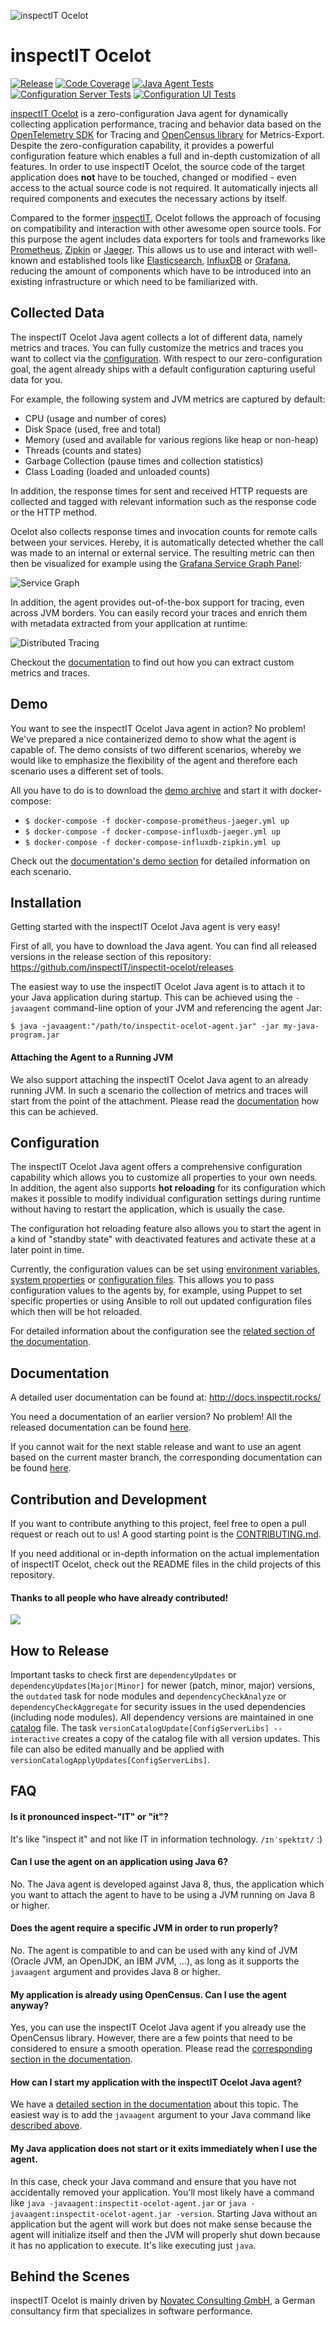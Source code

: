 ![inspectIT Ocelot ](https://inspectit.github.io/inspectit-ocelot/images/inspectit-ocelot.png)

# inspectIT Ocelot 

[![Release](https://jitpack.io/v/inspectit/inspectit-ocelot.svg)](https://jitpack.io/#inspectit/inspectit-ocelot)
[![Code Coverage](https://codecov.io/gh/inspectit/inspectit-ocelot/branch/master/graph/badge.svg)](https://codecov.io/gh/inspectIT/inspectit-ocelot)
[![Java Agent Tests](https://github.com/inspectIT/inspectit-ocelot/workflows/Java%20Agent%20Tests/badge.svg?branch=master)](https://github.com/inspectIT/inspectit-ocelot/actions?query=workflow%3A"Java+Agent+Tests")
[![Configuration Server Tests](https://github.com/inspectIT/inspectit-ocelot/workflows/Configuration%20Server%20Tests/badge.svg?branch=master)](https://github.com/inspectIT/inspectit-ocelot/actions?query=workflow%3A"Configuration+Server+Tests")
[![Configuration UI Tests](https://github.com/inspectIT/inspectit-ocelot/workflows/Configuration%20UI%20Tests/badge.svg?branch=master)](https://github.com/inspectIT/inspectit-ocelot/actions/workflows/configuration_ui_test.yml?query=workflow%3A"Configuration+UI+Tests")

[inspectIT Ocelot](https://inspectit.rocks/) is a zero-configuration Java agent for dynamically collecting application performance,
 tracing and behavior data based on the [OpenTelemetry SDK](https://github.com/open-telemetry/opentelemetry-java) for Tracing and [OpenCensus library](https://opencensus.io/) for Metrics-Export.
Despite the zero-configuration capability, it provides a powerful configuration feature
 which enables a full and in-depth customization of all features.
In order to use inspectIT Ocelot, the source code of the target application does
**not** have to be touched, changed or modified - even access to the actual source code is not required.
It automatically injects all required components and executes the necessary actions by itself.

Compared to the former [inspectIT](https://github.com/inspectIT/inspectIT),
Ocelot follows the approach of focusing on compatibility and interaction with other awesome open source tools.
For this purpose the agent includes data exporters for tools and frameworks like [Prometheus](https://prometheus.io/), [Zipkin](https://zipkin.io/) or [Jaeger](https://www.jaegertracing.io/).
This allows us to use and interact with well-known and established tools like [Elasticsearch](https://www.elastic.co/products/elasticsearch), [InfluxDB](https://www.influxdata.com/) or [Grafana](https://grafana.com/),
reducing the amount of components which have to be introduced into an existing infrastructure or which need to be familiarized with.

## Collected Data

The inspectIT Ocelot Java agent collects a lot of different data, namely metrics and traces.
You can fully customize the metrics and traces you want to collect via the [configuration](https://inspectit.github.io/inspectit-ocelot/docs/next/instrumentation/instrumentation).
With respect to our zero-configuration goal, the agent already ships with a default configuration capturing useful data for you.

For example, the following system and JVM metrics are captured by default:
  * CPU (usage and number of cores)
  * Disk Space (used, free and total)
  * Memory (used and available for various regions like heap or non-heap)
  * Threads (counts and states)
  * Garbage Collection (pause times and collection statistics)
  * Class Loading (loaded and unloaded counts)
  
In addition, the response times for sent and received HTTP requests are collected
and tagged with relevant information such as the response code or the HTTP method.

Ocelot also collects response times and invocation counts for remote calls between your services.
Hereby, it is automatically detected whether the call was made to an internal or external service.
The resulting metric can then then be visualized for example
using the [Grafana Service Graph Panel](https://github.com/NovatecConsulting/novatec-service-dependency-graph-panel):

![Service Graph](https://inspectit.github.io/inspectit-ocelot/images/service-graph.PNG)

In addition, the agent provides out-of-the-box support for tracing, even across JVM borders.
You can easily record your traces and enrich them with metadata extracted from your application at runtime:

![Distributed Tracing](https://inspectit.github.io/inspectit-ocelot/images/distributed-tracing.PNG)

Checkout the [documentation](https://inspectit.github.io/inspectit-ocelot/) to find out how you can extract custom metrics and traces.

## Demo

You want to see the inspectIT Ocelot Java agent in action?
No problem!
We've prepared a nice containerized demo to show what the agent is capable of.
The demo consists of two different scenarios, whereby we would like to emphasize the flexibility of the agent and therefore each scenario uses a different set of tools.

All you have to do is to download the [demo archive](https://github.com/inspectIT/inspectit-ocelot/releases/latest) and start it with docker-compose:

* `$ docker-compose -f docker-compose-prometheus-jaeger.yml up`
* `$ docker-compose -f docker-compose-influxdb-jaeger.yml up`
* `$ docker-compose -f docker-compose-influxdb-zipkin.yml up`

Check out the [documentation's demo section](https://inspectit.github.io/inspectit-ocelot/docs/getting-started/docker-examples) for detailed information on each scenario.

## Installation

Getting started with the inspectIT Ocelot Java agent is very easy!

First of all, you have to download the Java agent.
You can find all released versions in the release section of this repository: https://github.com/inspectIT/inspectit-ocelot/releases

The easiest way to use the inspectIT Ocelot Java agent is to attach it to your Java application during startup.
This can be achieved using the `-javaagent` command-line option of your JVM and referencing the agent Jar:

    $ java -javaagent:"/path/to/inspectit-ocelot-agent.jar" -jar my-java-program.jar

#### Attaching the Agent to a Running JVM

We also support attaching the inspectIT Ocelot Java agent to an already running JVM.
In such a scenario the collection of metrics and traces will start from the point of the attachment.
Please read the [documentation](https://inspectit.github.io/inspectit-ocelot/docs/getting-started/installation#attaching-the-agent-to-a-running-jvm) how this can be achieved.

## Configuration

The inspectIT Ocelot Java agent offers a comprehensive configuration capability which allows you to customize all properties to your own needs.
In addition, the agent also supports **hot reloading** for its configuration which makes it possible to modify individual configuration settings during runtime without having to restart the application, which is usually the case.

The configuration hot reloading feature also allows you to start the agent in a kind of "standby state" with deactivated features and activate these at a later point in time.

Currently, the configuration values can be set using [environment variables, system properties](https://inspectit.github.io/inspectit-ocelot/docs/configuration/configuration-sources#java-system-properties) or [configuration files](https://inspectit.github.io/inspectit-ocelot/docs/configuration/external-configuration-sources#file-based-configuration).
This allows you to pass configuration values to the agents by, for example, using Puppet to set specific properties or using Ansible to roll out updated configuration files which then will be hot reloaded.
 
For detailed information about the configuration see the [related section of the documentation](https://inspectit.github.io/inspectit-ocelot/docs/configuration/configuration-sources).

## Documentation

A detailed user documentation can be found at: http://docs.inspectit.rocks/

You need a documentation of an earlier version? No problem! All the released documentation can be found [here](https://inspectit.github.io/inspectit-ocelot/versions).

If you cannot wait for the next stable release and want to use an agent based on the current master branch, the corresponding documentation can be found [here](https://inspectit.github.io/inspectit-ocelot/docs/next/doc1).  

## Contribution and Development

If you want to contribute anything to this project, feel free to open a pull request or reach out to us!
A good starting point is the [CONTRIBUTING.md](CONTRIBUTING.md).

If you need additional or in-depth information on the actual implementation of inspectIT Ocelot, check out the README files in the child projects of this repository. 

#### Thanks to all people who have already contributed!

<a href="https://github.com/inspectit/inspectit-ocelot/graphs/contributors">
  <img src="https://contributors-img.web.app/image?repo=inspectit/inspectit-ocelot" />
</a>

## How to Release

Important tasks to check first are `dependencyUpdates` or `dependencyUpdates[Major|Minor]` for newer (patch, minor, major)
versions, the `outdated` task for node modules and `dependencyCheckAnalyze` or `dependencyCheckAggregate` for security issues in the used dependencies (including node modules).
All dependency versions are maintained in one [catalog](gradle/libs.version.toml) file. The task `versionCatalogUpdate[ConfigServerLibs] --interactive` creates a copy of the catalog file with all version
updates. This file can also be edited manually and be applied with `versionCatalogApplyUpdates[ConfigServerLibs]`.

## FAQ

#### Is it pronounced inspect-"IT" or "it"?

It's like "inspect it" and not like IT in information technology. `/ɪnˈspektɪt/` :) 

#### Can I use the agent on an application using Java 6?

No. The Java agent is developed against Java 8, thus, the application which you want to attach the agent to have to be using a JVM running on Java 8 or higher.

#### Does the agent require a specific JVM in order to run properly?

No. The agent is compatible to and can be used with any kind of JVM (Oracle JVM, an OpenJDK, an IBM JVM, ...), as long as it supports the `javaagent` argument and provides Java 8 or higher.

#### My application is already using OpenCensus. Can I use the agent anyway?

Yes, you can use the inspectIT Ocelot Java agent if you already use the OpenCensus library.
However, there are a few points that need to be considered to ensure a smooth operation.
Please read the [corresponding section in the documentation](https://inspectit.github.io/inspectit-ocelot/docs/next/configuration/open-census-configuration).

#### How can I start my application with the inspectIT Ocelot Java agent?

We have a [detailed section in the documentation](https://inspectit.github.io/inspectit-ocelot/docs/next/getting-started/installation) about this topic.
The easiest way is to add the `javaagent` argument to your Java command like [described above](#installation).

#### My Java application does not start or it exits immediately when I use the agent.

In this case, check your Java command and ensure that you have not accidentally removed your application.
You'll most likely have a command like `java -javaagent:inspectit-ocelot-agent.jar` or `java -javaagent:inspectit-ocelot-agent.jar -version`. 
Starting Java without an application but the agent will work but does not make sense because the agent will initialize itself and then the JVM will properly shut down because it has no application to execute.
It's like executing just `java`.

## Behind the Scenes

inspectIT Ocelot is mainly driven by [Novatec Consulting GmbH](https://www.novatec-gmbh.de/), a German consultancy firm that specializes in software performance.
